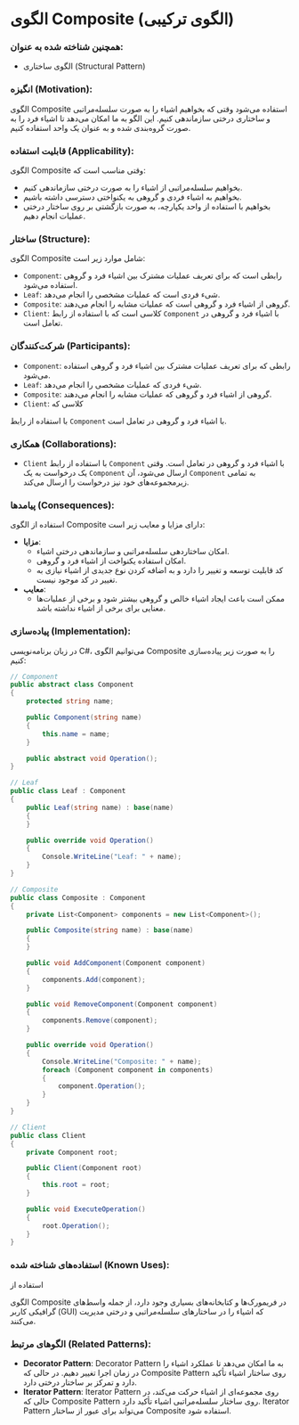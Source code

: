 # الگوی Composite (الگوی ترکیبی)

### همچنین شناخته شده به عنوان:
- الگوی ساختاری (Structural Pattern)

### انگیزه (Motivation):
الگوی Composite استفاده می‌شود وقتی که بخواهیم اشیاء را به صورت سلسله‌مراتبی و ساختاری درختی سازماندهی کنیم. این الگو به ما امکان می‌دهد تا اشیاء فرد را به صورت گروه‌بندی شده و به عنوان یک واحد استفاده کنیم.

### قابلیت استفاده (Applicability):
الگوی Composite وقتی مناسب است که:
- بخواهیم سلسله‌مراتبی از اشیاء را به صورت درختی سازماندهی کنیم.
- بخواهیم به اشیاء فردی و گروهی به یکنواختی دسترسی داشته باشیم.
- بخواهیم با استفاده از واحد یکپارچه، به صورت بازگشتی بر روی ساختار درختی عملیات انجام دهیم.

### ساختار (Structure):
الگوی Composite شامل موارد زیر است:
- `Component`: رابطی است که برای تعریف عملیات مشترک بین اشیاء فرد و گروهی استفاده می‌شود.
- `Leaf`: شیء فردی است که عملیات مشخصی را انجام می‌دهد.
- `Composite`: گروهی از اشیاء فرد و گروهی است که عملیات مشابه را انجام می‌دهند.
- `Client`: کلاسی است که با استفاده از رابط `Component` با اشیاء فرد و گروهی در تعامل است.

### شرکت‌کنندگان (Participants):
- `Component`: رابطی که برای تعریف عملیات مشترک بین اشیاء فرد و گروهی استفاده می‌شود.
- `Leaf`: شیء فردی که عملیات مشخصی را انجام می‌دهد.
- `Composite`: گروهی از اشیاء فرد و گروهی که عملیات مشابه را انجام می‌دهند.
- `Client`: کلاسی که

با استفاده از رابط `Component` با اشیاء فرد و گروهی در تعامل است.

### همکاری (Collaborations):
- `Client` با استفاده از رابط `Component` با اشیاء فرد و گروهی در تعامل است. وقتی یک درخواست به یک `Component` ارسال می‌شود، آن `Component` به تمامی زیرمجموعه‌های خود نیز درخواست را ارسال می‌کند.

### پیامدها (Consequences):
استفاده از الگوی Composite دارای مزایا و معایب زیر است:
- **مزایا**:
    - امکان ساختاردهی سلسله‌مراتبی و سازماندهی درختی اشیاء.
    - امکان استفاده یکنواخت از اشیاء فرد و گروهی.
    - کد قابلیت توسعه و تغییر را دارد و به اضافه کردن نوع جدیدی از اشیاء نیازی به تغییر در کد موجود نیست.
- **معایب**:
    - ممکن است باعث ایجاد اشیاء خالص و گروهی بیشتر شود و برخی از عملیات‌ها معنایی برای برخی از اشیاء نداشته باشد.

### پیاده‌سازی (Implementation):
در زبان برنامه‌نویسی C#، می‌توانیم الگوی Composite را به صورت زیر پیاده‌سازی کنیم:

```csharp
// Component
public abstract class Component
{
    protected string name;

    public Component(string name)
    {
        this.name = name;
    }

    public abstract void Operation();
}

// Leaf
public class Leaf : Component
{
    public Leaf(string name) : base(name)
    {
    }

    public override void Operation()
    {
        Console.WriteLine("Leaf: " + name);
    }
}

// Composite
public class Composite : Component
{
    private List<Component> components = new List<Component>();

    public Composite(string name) : base(name)
    {
    }

    public void AddComponent(Component component)
    {
        components.Add(component);
    }

    public void RemoveComponent(Component component)
    {
        components.Remove(component);
    }

    public override void Operation()
    {
        Console.WriteLine("Composite: " + name);
        foreach (Component component in components)
        {
            component.Operation();
        }
    }
}

// Client
public class Client
{
    private Component root;

    public Client(Component root)
    {
        this.root = root;
    }

    public void ExecuteOperation()
    {
        root.Operation();
    }
}
```

### استفاده‌های شناخته شده (Known Uses):
استفاده از

الگوی Composite در فریمورک‌ها و کتابخانه‌های بسیاری وجود دارد، از جمله واسط‌های گرافیکی کاربر (GUI) که اشیاء را در ساختارهای سلسله‌مراتبی و درختی مدیریت می‌کنند.

### الگوهای مرتبط (Related Patterns):
- **Decorator Pattern**: Decorator Pattern به ما امکان می‌دهد تا عملکرد اشیاء را در زمان اجرا تغییر دهیم. در حالی که Composite Pattern روی ساختار اشیاء تأکید دارد و تمرکز بر ساختار درختی دارد.
- **Iterator Pattern**: Iterator Pattern روی مجموعه‌ای از اشیاء حرکت می‌کند، در حالی که Composite Pattern روی ساختار سلسله‌مراتبی اشیاء تأکید دارد. Iterator Pattern می‌تواند برای عبور از ساختار Composite استفاده شود.